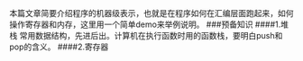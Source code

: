 本篇文章简要介绍程序的机器级表示，也就是在程序如何在汇编层面跑起来，如何操作寄存器和内存，这里用一个简单demo来举例说明。
 ###预备知识
 ####1.堆栈
    常用数据结构，先进后出。计算机在执行函数时用的函数栈，要明白push和pop的含义。
 ####2.寄存器
    
